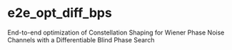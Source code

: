 # e2e_opt_diff_bps
End-to-end optimization of Constellation Shaping for Wiener Phase Noise Channels with a Differentiable Blind Phase Search
